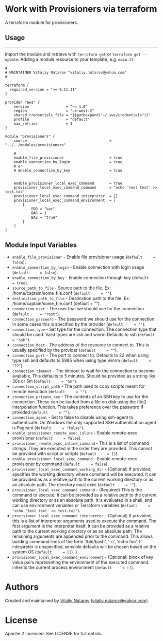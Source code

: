 # Work with Provisioners via terraform

A terraform module for provisioners.

## Usage
--------

Import the module and retrieve with ```terraform get``` or ```terraform get --update```. Adding a module resource to your template, e.g. `main.tf`:

```
#
# MAINTAINER Vitaliy Natarov "vitaliy.natarov@yahoo.com"
#

terraform {
  required_version = ">= 0.11.11"
}

provider "aws" {
    version                 = "~> 1.0"
    region                  = "us-west-2"
    shared_credentials_file = "${pathexpand("~/.aws/credentials")}"
    profile                 = "default"
    max_retries             = 3
}

module "provisioners" {
    source                                      = "../../modules/provisioners"

    #
    enable_file_provisioner                     = true
    enable_connection_by_login                  = true
    # or
    # enable_connection_by_key                  = true


    enable_provisioner_local_exec_command       = true
    provisioner_local_exec_command_command      = "echo 'test text' >> test.txt"
    provisioner_local_exec_command_interpreter  = []
    provisioner_local_exec_command_environment  = [
        {
            FOO = "bar"
            BAR = 1
            BAZ = "true"
        }
    ]
}
```

Module Input Variables
----------------------
- `enable_file_provisioner` - Enable file provisioner usage (`default     = false`).
- `enable_connection_by_login` - Enable connection with login usage (`default     = false`).
- `enable_connection_by_key` - Enable connection through key (`default     = true`).
- `source_path_to_file` - Source path to the file. Ex: /home/captain/some_file.conf (`default     = ""`).
- `destination_path_to_file` - Destination path to the file. Ex: /home/captain/some_file.conf (default     = "").
- `connection_user` - The user that we should use for the connection (`default     = "root"`).
- `connection_password` - The password we should use for the connection. In some cases this is specified by the provider (`default     = ""`).
- `connection_type` - Set type for the connection. The connection type that should be used. Valid types are ssh and winrm Defaults to ssh (`default     = "ssh"`).
- `connection_host` - The address of the resource to connect to. This is usually specified by the provider (`default     = ""`).
- `connection_port` -  The port to connect to. Defaults to 22 when using type ssh and defaults to 5985 when using type winrm (`default     = "22"`).
- `connection_timeout` - The timeout to wait for the connection to become available. This defaults to 5 minutes. Should be provided as a string like 30s or 5m (`default     = "5m"`).
- `connection_script_path` - The path used to copy scripts meant for remote execution (`default     = ""`).
- `connection_private_key` - The contents of an SSH key to use for the connection. These can be loaded from a file on disk using the file() interpolation function. This takes preference over the password if provided (`default     = ""`).
- `connection_agent` - Set to false to disable using ssh-agent to authenticate. On Windows the only supported SSH authentication agent is Pageant (`default     = "false"`).
- `enable_provisioner_remote_exec_inline` - Enable remote-exec provisioner (`default     = false`).
- `provisioner_remote_exec_inline_command` - This is a list of command strings. They are executed in the order they are provided. This cannot be provided with script or scripts (`default     = []`).
- `enable_provisioner_local_exec_command` - Enable remote-exec provisioner by command (`default     = false`).
- `provisioner_local_exec_command_working_dir` - (Optional) If provided, specifies the working directory where command will be executed. It can be provided as as a relative path to the current working directory or as an absolute path. The directory must exist (`default     = ""`).
- `provisioner_local_exec_command_command` - (Required) This is the command to execute. It can be provided as a relative path to the current working directory or as an absolute path. It is evaluated in a shell, and can use environment variables or Terraform variables (`default     = "echo 'test text' >> test.txt"`).
- `provisioner_local_exec_command_interpreter` - (Optional) If provided, this is a list of interpreter arguments used to execute the command. The first argument is the interpreter itself. It can be provided as a relative path to the current working directory or as an absolute path. The remaining arguments are appended prior to the command. This allows building command lines of the form '/bin/bash', '-c', 'echo foo'. If interpreter is unspecified, sensible defaults will be chosen based on the system OS (`default     = []`).
}
- `provisioner_local_exec_command_environment` - (Optional) block of key value pairs representing the environment of the executed command. inherits the current process environment (`default     = []`).

Authors
=======

Created and maintained by [Vitaliy Natarov](https://github.com/SebastianUA)
(vitaliy.natarov@yahoo.com).

License
=======

Apache 2 Licensed. See LICENSE for full details.
